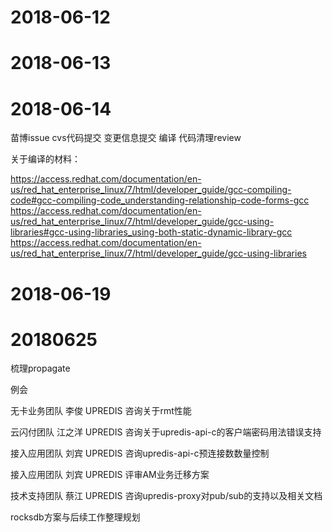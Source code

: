 # 2018-06-12

# 2018-06-13

# 2018-06-14

苗博issue
cvs代码提交
变更信息提交
编译
代码清理review

关于编译的材料：

https://access.redhat.com/documentation/en-us/red_hat_enterprise_linux/7/html/developer_guide/gcc-compiling-code#gcc-compiling-code_understanding-relationship-code-forms-gcc
https://access.redhat.com/documentation/en-us/red_hat_enterprise_linux/7/html/developer_guide/gcc-using-libraries#gcc-using-libraries_using-both-static-dynamic-library-gcc
https://access.redhat.com/documentation/en-us/red_hat_enterprise_linux/7/html/developer_guide/gcc-using-libraries

# 2018-06-19

# 20180625

梳理propagate

例会

无卡业务团队 李俊 UPREDIS
咨询关于rmt性能

云闪付团队 江之洋 UPREDIS
咨询关于upredis-api-c的客户端密码用法错误支持

接入应用团队 刘宾 UPREDIS
咨询upredis-api-c预连接数数量控制

接入应用团队 刘宾 UPREDIS
评审AM业务迁移方案

技术支持团队 蔡江 UPREDIS
咨询upredis-proxy对pub/sub的支持以及相关文档

rocksdb方案与后续工作整理规划

